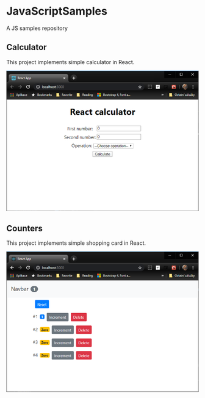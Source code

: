 # JavaScriptSamples

A JS samples repository

## Calculator

This project implements simple calculator in React.

![Calculator](r-calculator/screenshots/calculator.png)

## Counters

This project implements simple shopping card in React.

![Counters](r-counter-app/screenshots/counters.png)
